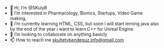 - 👋 Hi, I’m @SKulyB
- 👀 I’m interested in Pharmacology, Bionics, Startups, Video Game making,
- 🌱 I’m currently learning HTML, CSS, but soon i will start lerning java also by the end of the year i want to learn C++ for Unreal Engine.
- 💞️ I’m looking to collaborate on anything basicly
- 📫 How to reach me skultetybendeguz.info@gmail.com

<!---
SKulyB/SKulyB is a ✨ special ✨ repository because its `README.md` (this file) appears on your GitHub profile.
You can click the Preview link to take a look at your changes.
--->
